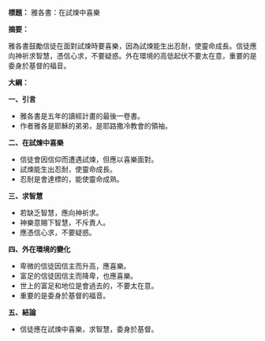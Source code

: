 **標題：** 雅各書：在試煉中喜樂

**摘要：**

雅各書鼓勵信徒在面對試煉時要喜樂，因為試煉能生出忍耐，使靈命成長。信徒應向神祈求智慧，憑信心求，不要疑惑。外在環境的高低起伏不要太在意，重要的是委身於基督的福音。

**大綱：**

**一、引言**
* 雅各書是五年的讀經計畫的最後一卷書。
* 作者雅各是耶穌的弟弟，是耶路撒冷教會的領袖。

**二、在試煉中喜樂**
* 信徒會因信仰而遭遇試煉，但應以喜樂面對。
* 試煉能生出忍耐，使靈命成長。
* 忍耐是會達標的，能使靈命成熟。

**三、求智慧**
* 若缺乏智慧，應向神祈求。
* 神樂意賜下智慧，不斥責人。
* 應憑信心求，不要疑惑。

**四、外在環境的變化**
* 卑微的信徒因信主而升高，應喜樂。
* 富足的信徒因信主而降卑，也應喜樂。
* 世上的富足和地位是會過去的，不要太在意。
* 重要的是委身於基督的福音。

**五、結論**
* 信徒應在試煉中喜樂，求智慧，委身於基督。